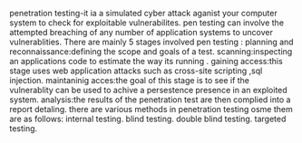 penetration testing-it ia a simulated cyber attack aganist your computer system to check for exploitable vulnerabilites.
pen testing can involve the attempted  breaching of any number of application systems to uncover vulnerablities.
There are mainly 5 stages involved pen testing :
planning and reconnaissance:defining the scope and goals of a test.
scanning:inspecting an applications code to estimate the way its running .
gaining access:this stage uses web application attacks such as cross-site scripting ,sql injection.
maintaninig acces:the goal of this stage is to see if the vulnerablity can be used to achive a persestence presence in an exploited system.
analysis:the results of the penetration test are then complied into a report detaling.
there are various methods in penetration testing osme them are as follows:
internal testing.
blind testing.
double blind testing.
targeted testing.
